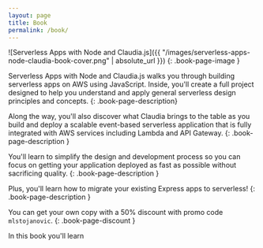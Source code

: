 ```yaml
---
layout: page
title: Book
permalink: /book/
---
```


![Serverless Apps with Node and Claudia.js]({{ "/images/serverless-apps-node-claudia-book-cover.png" | absolute_url }})
{: .book-page-image } 

Serverless Apps with Node and Claudia.js walks you through building serverless apps on AWS using JavaScript. Inside, you'll create a full project designed to help you understand and apply general serverless design principles and concepts.
{: .book-page-description}

Along the way, you'll also discover what Claudia brings to the table as you build and deploy a scalable event-based serverless application that is fully integrated with AWS services including Lambda and API Gateway.
{: .book-page-description }

You'll learn to simplify the design and development process so you can focus on getting your application deployed as fast as possible without sacrificing quality. 
{: .book-page-description }

Plus, you'll learn how to migrate your existing Express apps to serverless!
{: .book-page-description }

You can get your own copy with a 50% discount with promo code `mlstojanovic`.
{: .book-page-discount }


In this book you'll learn
